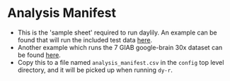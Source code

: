 # Analysis Manifest

- This is the 'sample sheet' required to run daylily.  An example can be found that will run the included test data [here](../../.test_data/data/0.01xwgs_HG002.samplesheet.csv).
- Another example which runs the 7 GIAB google-brain 30x dataset can be found [here](giab_30x_b37_analysis_manifest.csv).
- Copy this to a file named `analysis_manifest.csv` in the `config` top level directory, and it will be picked up when running `dy-r`.
